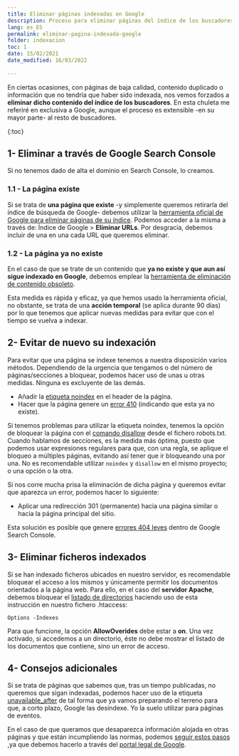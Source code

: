 ```yaml
---
title: Eliminar páginas indexadas en Google
description: Proceso para eliminar páginas del índice de los buscadores, en concreto, Google, aunque el proceso es extensible al resto.
lang: es_ES
permalink: eliminar-pagina-indexada-google
folder: indexacion
toc: 1
date: 15/02/2021
date_modified: 16/03/2022
  
---
```


En ciertas ocasiones, con páginas de baja calidad, contenido duplicado o información que no tendría que haber sido indexada, nos vemos forzados a **eliminar dicho contenido del índice de los buscadores**. En esta chuleta me referiré en exclusiva a Google, aunque el proceso es extensible -en su mayor parte- al resto de buscadores.

{:toc}

## 1- Eliminar a través de Google Search Console

Si no tenemos dado de alta el dominio en Search Console, lo creamos. 

### 1.1 - La página existe

Si se trata de **una página que existe** -y simplemente queremos retirarla del índice de búsqueda de Google- debemos utilizar la [herramienta oficial de Google para eliminar páginas de su índice](https://www.google.com/webmasters/tools/url-removal). Podemos acceder a la misma a través de: Índice de Google > **Eliminar URLs**. Por desgracia, debemos incluir de una en una cada URL que queremos eliminar.

### 1.2 - La página ya no existe

En el caso de que se trate de un contenido que **ya no existe y que aun así sigue indexado en Google**, debemos emplear la [herramienta de eliminación de contenido obsoleto](https://www.google.com/webmasters/tools/removals).

Esta medida es rápida y eficaz, ya que hemos usado la herramienta oficial, no obstante, se trata de una **acción temporal** (se aplica durante 90 días) por lo que tenemos que aplicar nuevas medidas para evitar que con el tiempo se vuelva a indexar.

## 2- Evitar de nuevo su indexación

Para evitar que una página se indexe tenemos a nuestra disposición varios métodos. Dependiendo de la urgencia que tengamos o del número de páginas/secciones a bloquear, podemos hacer uso de unas u otras medidas. Ninguna es excluyente de las demás. 

- Añadir la [etiqueta noindex](https://developers.google.com/search/reference/robots_meta_tag?hl=es#directivas-de-indexacin-y-publicacin-vlidas) en el header de la página.
- Hacer que la página genere un [error 410](https://es.wikipedia.org/wiki/HTTP_410) (indicando que esta ya no existe).

Si tenemos problemas para utilizar la etiqueta noindex, tenemos la opción de bloquear la página con el [comando disallow](http://www.robotstxt.org/robotstxt.html) desde el fichero robots.txt. Cuando hablamos de secciones, es la medida más óptima, puesto que podemos usar expresiones regulares para que, con una regla, se aplique el bloqueo a múltiples páginas, evitando así tener que ir bloqueando una por una. No es recomendable utilizar `noindex` y `disallow` en el mismo proyecto; o una opción o la otra.

Si nos corre mucha prisa la eliminación de dicha página y queremos evitar que aparezca un error, podemos hacer lo siguiente:

- Aplicar una redirección 301 (permanente) hacia una página similar o hacia la página principal del sitio.

Esta solución es posible que genere [errores 404 leves](https://support.google.com/webmasters/answer/181708?hl=es) dentro de Google Search Console.

## 3- Eliminar ficheros indexados

Si se han indexado ficheros ubicados en nuestro servidor, es recomendable bloquear el acceso a los mismos y únicamente permitir los documentos orientados a la página web. Para ello, en el caso del **servidor Apache**, debemos bloquear el [listado de directorios](https://wiki.apache.org/httpd/DirectoryListings) haciendo uso de esta instrucción en nuestro fichero .htaccess:  

```
Options -Indexes
```
Para que funcione, la opción **AllowOverides** debe estar a **on**. Una vez activado, si accedemos a un directorio, éste no debe mostrar el listado de los documentos que contiene, sino un error de acceso.

## 4- Consejos adicionales

Si se trata de páginas que sabemos que, tras un tiempo publicadas, no queremos que sigan indexadas, podemos hacer uso de la etiqueta [unavailable_after](https://googleblog.blogspot.com/2007/07/robots-exclusion-protocol-now-with-even.html) de tal forma que ya vamos preparando el terreno para que, a corto plazo, Google las desindexe. Yo la suelo utilizar para páginas de eventos.

En el caso de que queramos que desaparezca información alojada en otras páginas y que están incumpliendo las normas, podemos [seguir estos pasos](https://support.google.com/webmasters/answer/6332384?hl=es#more_information) ,ya que debemos hacerlo a través del [portal legal de Google](https://support.google.com/legal/answer/3110420?visit_id=1-636652569480291557-3013440154&rd=1).

<!--stackedit_data:
eyJoaXN0b3J5IjpbLTExNDczODkwOTAsNTUwMjg3OTY2LDQ2ND
UwNDI5OSwtMTMzMTQ3ODY2MCw2NzczOTc2NDZdfQ==
-->